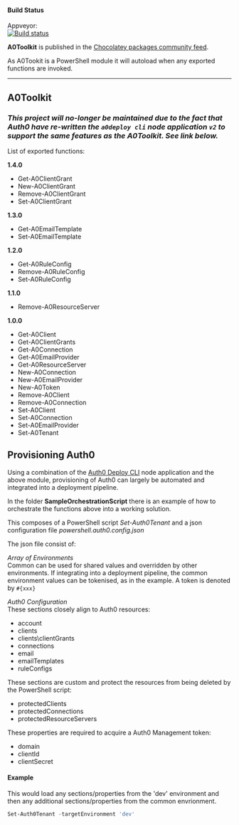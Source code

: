 #### Build Status
Appveyor:  
[![Build status](https://ci.appveyor.com/api/projects/status/05kpfdxqr0fskj59?svg=true)](https://ci.appveyor.com/project/amido/a0toolkit)

**A0Toolkit** is published in the [Chocolatey packages community feed](https://chocolatey.org/packages/A0Toolkit).

As A0Tookit is a PowerShell module it will autoload when any exported functions are invoked.


---
## A0Toolkit

### *This project will no-longer be maintained due to the fact that Auth0 have re-written the `a0deploy cli` node application `v2` to support the same features as the A0Toolkit. See link below.*

List of exported functions:

**1.4.0**
* Get-A0ClientGrant
* New-A0ClientGrant 
* Remove-A0ClientGrant
* Set-A0ClientGrant


**1.3.0**
* Get-A0EmailTemplate
* Set-A0EmailTemplate


**1.2.0**
* Get-A0RuleConfig
* Remove-A0RuleConfig
* Set-A0RuleConfig


**1.1.0**
* Remove-A0ResourceServer


**1.0.0**
* Get-A0Client
* Get-A0ClientGrants
* Get-A0Connection
* Get-A0EmailProvider
* Get-A0ResourceServer
* New-A0Connection
* New-A0EmailProvider
* New-A0Token
* Remove-A0Client
* Remove-A0Connection
* Set-A0Client
* Set-A0Connection
* Set-A0EmailProvider
* Set-A0Tenant  


## Provisioning Auth0
Using a combination of the [Auth0 Deploy CLI](https://github.com/auth0/auth0-deploy-cli) node application and the above module, provisioning of Auth0 can largely be automated and integrated into a deployment pipeline.

In the folder **SampleOrchestrationScript** there is an example of how to orchestrate the functions above into a working solution.

This composes of a PowerShell script *Set-Auth0Tenant* and a json configuration file *powershell.auth0.config.json* 

The json file consist of:

*Array of Environments*  
Common can be used for shared values and overridden by other environments. If integrating into a deployment pipeline, the common environment values can be tokenised, as in the example. A token is denoted by ```#{xxx}```

*Auth0 Configuration*  
These sections closely align to Auth0 resources:
* account
* clients
* clients\clientGrants
* connections
* email
* emailTemplates
* ruleConfigs

These sections are custom and protect the resources from being deleted by the PowerShell script:
* protectedClients
* protectedConnections
* protectedResourceServers

These properties are required to acquire a Auth0 Management token:
* domain
* clientId
* clientSecret


#### Example
This would load any sections/properties from the 'dev' environment and then any additional sections/properties from the common envrionment.  

```PowerShell
Set-Auth0Tenant -targetEnvironment 'dev'
```
